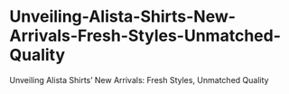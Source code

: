 # Unveiling-Alista-Shirts-New-Arrivals-Fresh-Styles-Unmatched-Quality
Unveiling Alista Shirts’ New Arrivals: Fresh Styles, Unmatched Quality
